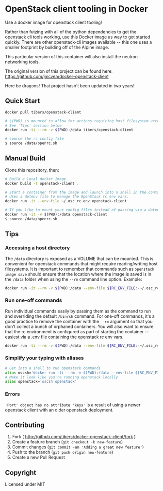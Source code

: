 # OpenStack client tooling in Docker
Use a docker image for openstack client tooling!

Rather than futzing with all of the python dependencies to get the openstack cli tools working, use this Docker image as way to get started quickly.  There are other openstack-cli images available -- this one uses a smaller footprint by building off of the Alpine image.

This particular version of this container will also install the neutron networking tools.

The original version of this project can be found here: https://github.com/jmcvea/docker-openstack-client

Here be dragons! That project hasn't been updated in two years!

## Quick Start

```bash
docker pull tibers/openstack-client

# $(PWD) is mounted to allow for actions requiring host filesystem access.  
# See 'Tips' section below
docker run -ti --rm -v $(PWD):/data tibers/openstack-client

# source the rc config file
$ source /data/openrc.sh
```


## Manual Build
Clone this repository, then:

```bash
# Build a local docker image
docker build -t openstack-client .

# Start a container from the image and launch into a shell in the container.
# Uses a dotenv file to manage the OpenStack rc env vars.
docker run -it --env-file ~/.osc_rc.env openstack-client

# If you like to mount your config files instead of passing via a dotenv file: (`openrc.sh` must be in the current directory)
docker run -it -v $(PWD):/data openstack-client
$ source /data/openrc.sh
```


## Tips

### Accessing a host directory
The `/data` directory is exposed as a VOLUME that can be mounted.  This is convenient for openstack
commands that might require reading/writing host filesystems.  It is important to remember that
commands such as `openstack image save` should ensure that the location where the image is saved is
in the `/data` folder when using the `--rm` command line option.  Example:

```bash
docker run -it --rm -v $(PWD):/data --env-file ${RC_ENV_FILE:-~/.osc_rc.env} tibers/openstack-client openstack image save --file /data/test_image.img ${IMAGE_GUID}
```


### Run one-off commands
Run individual commands easily by passing them as the command to run and overriding the default `/bin/sh` command.  For one-off commands, it's a good practice to remove the container with the `--rm` argument so that you don't collect a bunch of orphaned containers.  You will also want to ensure that the rc environment is configured as part of starting the container -- easiest via a .env file containing the openstack rc env vars.

```bash
docker run -ti --rm -v $(PWD):/data --env-file ${RC_ENV_FILE:-~/.osc_rc.env} tibers/openstack-client cinder list`
```


### Simplify your typing with aliases
```bash
# Get into a shell to run openstack commands
alias oscsh='docker run -ti --rm -v $(PWD):/data --env-file ${RC_ENV_FILE:-~/.osc_rc.env} tibers/openstack-client'
# Make it look like you're running openstack locally
alias openstack='oscsh openstack'
```

### Errors
`'Port' object has no attribute 'keys'` is a result of using a newer openstack client with an older openstack deployment. 

## Contributing

1. Fork ( http://github.com/tibers/docker-openstack-client/fork )
2. Create a feature branch (`git checkout -b new-feature`)
3. Commit changes (`git commit -am 'Adding a great new feature'`)
4. Push to the branch (`git push origin new-feature`)
5. Create a new Pull Request


## Copyright

Licensed under MIT
